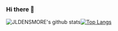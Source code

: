 ### Hi there 👋


![JLDENSMORE's github stats](https://github-readme-stats.vercel.app/api?username=CedarBlocks&count_private=true&show_icons=true&theme=tokyonight)[![Top Langs](https://github-readme-stats.vercel.app/api/top-langs/?username=CedarBlocks&layout=compact)](https://github.com/anuraghazra/github-readme-stats)
<!--
**JLDENSMORE/JLDENSMORE** is a ✨ _special_ ✨ repository because its `README.md` (this file) appears on your GitHub profile.

Here are some ideas to get you started:

- 🔭 I’m currently working on ...
- 🌱 I’m currently learning ...
- 👯 I’m looking to collaborate on ...
- 🤔 I’m looking for help with ...
- 💬 Ask me about ...
- 📫 How to reach me: ...
- 😄 Pronouns: ...
- ⚡ Fun fact: ...
-->
